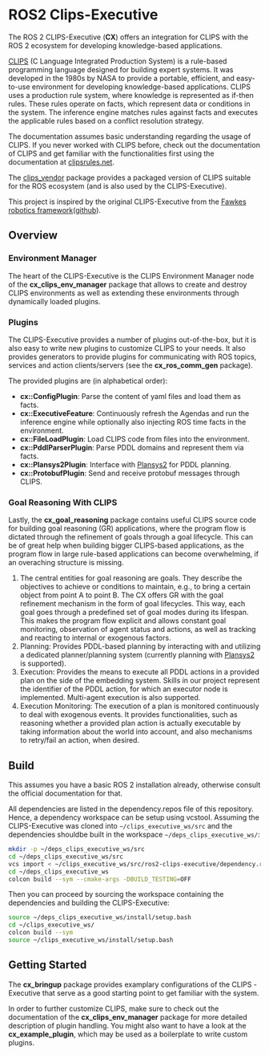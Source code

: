 # ROS2 Clips-Executive
The ROS 2 CLIPS-Executive (**CX**) offers an integration for CLIPS with the ROS 2 ecosystem for developing knowledge-based applications.

[CLIPS](https://clipsrules.net/) (C Language Integrated Production System) is a rule-based programming language designed for building expert systems. It was developed in the 1980s by NASA to provide a portable, efficient, and easy-to-use environment for developing knowledge-based applications.
CLIPS uses a production rule system, where knowledge is represented as if-then rules. These rules operate on facts, which represent data or conditions in the system. The inference engine matches rules against facts and executes the applicable rules based on a conflict resolution strategy.

The documentation assumes basic understanding regarding the usage of CLIPS. If you never worked with CLIPS before, check out the documentation of CLIPS and get familiar with the functionalities first using the documentation at [clipsrules.net](https://clipsrules.net/).

The [clips_vendor](https://github.com/carologistics/clips_vendor) package provides a packaged version of CLIPS suitable for the ROS ecosystem (and is also used by the CLIPS-Executive).

This project is inspired by the original CLIPS-Executive from the [Fawkes robotics framework](https://ojs.aaai.org/index.php/ICAPS/article/view/3544/3412)([github](https://github.com/fawkesrobotics/fawkes)).

## Overview

### Environment Manager

The heart of the CLIPS-Executive is the CLIPS Environment Manager node of the **cx_clips_env_manager** package that allows to create and destroy CLIPS environments as well as extending these environments through dynamically loaded plugins.

### Plugins

The CLIPS-Executive provides a number of plugins out-of-the-box, but it is also easy to write new plugins to customize CLIPS to your needs.
It also provides generators to provide plugins for communicating with ROS topics, services and action clients/servers (see the **cx_ros_comm_gen** package).

The provided plugins are (in alphabetical order):
 - **cx::ConfigPlugin**: Parse the content of yaml files and load them as facts.
 - **cx::ExecutiveFeature**: Continuously refresh the Agendas and run the inference engine while optionally also injecting ROS time facts in the environment.
 - **cx::FileLoadPlugin**: Load CLIPS code from files into the environment.
 - **cx::PddlParserPlugin**: Parse PDDL domains and represent them via facts.
 - **cx::Plansys2Plugin**: Interface with [Plansys2](https://plansys2.github.io/) for PDDL planning.
 - **cx::ProtobufPlugin**: Send and receive protobuf messages through CLIPS.
 <!---
 - **cx::SkillExecutionPlugin**: Generalized Executor interface
-->

### Goal Reasoning With CLIPS

Lastly, the **cx_goal_reasoning** package contains useful CLIPS source code for building goal reasoning (GR) applications, where the program flow is dictated through the refinement of goals through a goal lifecycle. This can be of great help when building bigger CLIPS-based applications, as the program flow in large rule-based applications can become overwhelming, if an overaching structure is missing.

1.  The central entities for goal reasoning are goals. They describe the objectives to achieve or conditions to maintain, e.g., to bring a certain object from point A to point B. The CX offers GR with the goal refinement mechanism in the form of goal lifecycles. This way, each goal goes through a predefined set of goal modes during its lifespan. This makes the program flow explicit and allows constant goal monitoring, observation of agent status and actions, as well as tracking and reacting to internal or exogenous factors.
2. Planning: Provides PDDL-based planning by interacting with and utilizing a dedicated planner/planning system (currently planning with [Plansys2](https://github.com/IntelligentRoboticsLabs/ros2_planning_system) is supported).
3. Execution: Provides the means to execute all PDDL actions in a provided plan on the side of the embedding system. Skills in our project represent the identifier of the PDDL action, for which an executor node is implemented. Multi-agent execution is also supported.
4. Execution Monitoring: The execution of a plan is monitored continuously to deal with exogenous events. It provides functionalities, such as reasoning whether a provided plan action is actually executable by taking information about the world into account, and also mechanisms to retry/fail an action, when desired.

## Build
This assumes you have a basic ROS 2 installation already, otherwise consult the official documentation for that.

All dependencies are listed in the dependency.repos file of this repository. Hence, a dependency workspace can be setup using vcstool.
Assuming the CLIPS-Executive was cloned into `~/clips_executive_ws/src` and the dependencies shouldbe built in the workspace `~/deps_clips_executive_ws/`:
```bash
mkdir -p ~/deps_clips_executive_ws/src
cd ~/deps_clips_executive_ws/src
vcs import < ~/clips_executive_ws/src/ros2-clips-executive/dependency.repos
cd ~/deps_clips_executive_ws
colcon build --sym --cmake-args -DBUILD_TESTING=OFF
```
Then you can proceed by sourcing the workspace containing the dependencies and building the CLIPS-Executive:
```bash
source ~/deps_clips_executive_ws/install/setup.bash
cd ~/clips_executive_ws/
colcon build --sym
source ~/clips_executive_ws/install/setup.bash
```


## Getting Started
The **cx_bringup** package provides examplary configurations of the CLIPS -Executive that serve as a good starting point to get familiar with the system.

In order to further customize CLIPS, make sure to check out the documentation of the **cx_clips_env_manager** package for more detailed description of plugin handling. You might also want to have a look at the **cx_example_plugin**, which may be used as a boilerplate to write custom plugins.
